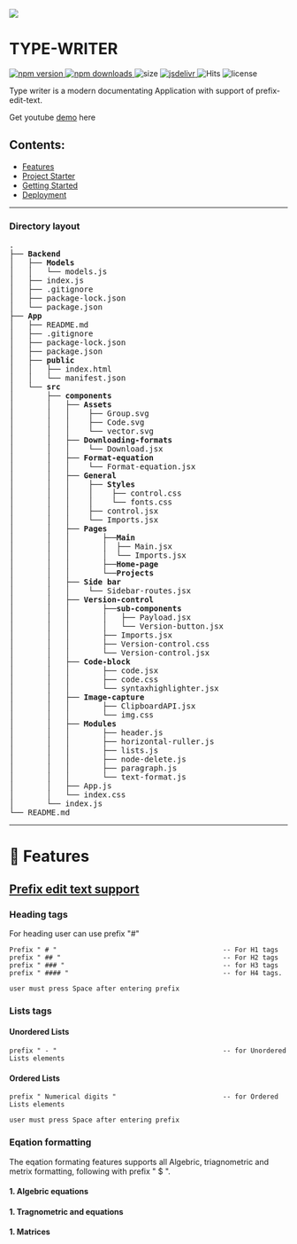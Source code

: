 ![](https://i.imgur.com/EpGyFsb.png)

# TYPE-WRITER

<p>
    <a href="https://www.npmjs.com/package/color-calendar">
        <img src="https://img.shields.io/npm/v/color-calendar?style=flat-square" alt="npm version" />
    </a>
    <a href="https://www.npmjs.com/package/color-calendar">
        <img src="https://img.shields.io/npm/dw/color-calendar?style=flat-square" alt="npm downloads" />
    </a>
    <img src="https://img.shields.io/bundlephobia/min/color-calendar?style=flat-square" alt="size" />
    <a href="https://www.jsdelivr.com/package/npm/color-calendar">
        <img src="https://data.jsdelivr.com/v1/package/npm/color-calendar/badge" alt="jsdelivr" />
    </a>
    <img src="https://hitcounter.pythonanywhere.com/count/tag.svg?url=https%3A%2F%2Fgithub.com%2FPawanKolhe%2Fcolor-calendar" alt="Hits">
    <img src="https://img.shields.io/npm/l/color-calendar?style=flat-square" alt="license" />
</p>

Type writer is a modern documentating Application with support of prefix-edit-text.

Get youtube [demo]() here
## Contents:
- [Features]()
- [Project Starter]()
- [Getting Started]()
- [Deployment]()
--- 
### Directory layout

<pre>
.
├── <strong>Backend</strong>
│   ├── <strong>Models</strong>
│   │   └── models.js
│   ├── index.js
│   ├── .gitignore
│   ├── package-lock.json
│   └── package.json
├── <strong>App</strong>
│   ├── README.md
│   ├── .gitignore
│   ├── package-lock.json
│   ├── package.json
│   ├── <strong>public</strong>
│   │   ├── index.html
│   │   └── manifest.json
│   └── <strong>src</strong>
│       ├── <strong>components</strong>
│       │   ├── <strong>Assets</strong>
│       │   │    ├── Group.svg
│       │   │    ├── Code.svg
│       │   │    └── vector.svg
│       │   ├── <strong>Downloading-formats</strong>
│       │   │    └── Download.jsx
│       │   ├── <strong>Format-equation</strong>
│       │   │    └── Format-equation.jsx
│       │   ├── <strong>General</strong>
│       │   │    ├── <strong>Styles</strong>
│       │   │    │    ├── control.css
│       │   │    │    └── fonts.css
│       │   │    ├── control.jsx
│       │   │    └── Imports.jsx
│       │   ├── <strong>Pages</strong>
│       │   │       ├──<strong>Main</strong>
│       │   │       │  ├── Main.jsx
│       │   │       │  └── Imports.jsx
│       │   │       ├──<strong>Home-page</strong>
│       │   │       └──<strong>Projects</strong>
│       │   ├── <strong>Side bar</strong>
│       │   │    └── Sidebar-routes.jsx
│       │   ├── <strong>Version-control</strong>
│       │   │       ├──<strong>sub-components</strong>
│       │   │       │   ├── Payload.jsx
│       │   │       │   └── Version-button.jsx
│       │   │       ├── Imports.jsx
│       │   │       ├── Version-control.css
│       │   │       └── Version-control.jsx
│       │   ├── <strong>Code-block</strong>
│       │   │       ├── code.jsx
│       │   │       ├── code.css
│       │   │       └── syntaxhighlighter.jsx
│       │   ├── <strong>Image-capture</strong>
│       │   │       ├── ClipboardAPI.jsx
│       │   │       └── img.css
│       │   ├── <strong>Modules</strong>
│       │   │       ├── header.js
│       │   │       ├── horizontal-ruller.js
│       │   │       ├── lists.js
│       │   │       ├── node-delete.js
│       │   │       ├── paragraph.js
│       │   │       └── text-format.js
│       │   ├── App.js
│       │   └── index.css
│       └── index.js
└── README.md
</pre>

---
# 🚀 Features
##  [Prefix edit text support]()

### Heading tags
For heading user can use prefix "#"


    Prefix " # "                                          -- For H1 tags
    prefix " ## "                                         -- For H2 tags
    prefix " ### "                                        -- for H3 tags
    prefix " #### "                                       -- for H4 tags.  
`user must press Space after entering prefix`    
### Lists tags
#### Unordered Lists 

    prefix " - "                                          -- for Unordered Lists elements 
#### Ordered Lists 

    prefix " Numerical digits "                           -- for Ordered Lists elements     
`user must press Space after entering prefix`    



### Eqation formatting
The eqation formating features supports all Algebric, triagnometric and metrix formatting, following with prefix " $ ".

#### 1. Algebric equations

#### 1. Tragnometric and  equations

#### 1. Matrices 


     
  